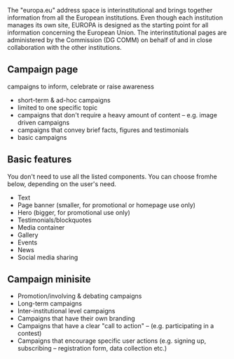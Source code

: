 The "europa.eu" address space is interinstitutional and brings together information from all the European institutions. Even though each institution manages its own site, EUROPA is designed as the starting point for all information concerning the European Union. The interinstitutional pages are administered by the Commission (DG COMM) on behalf of and in close collaboration with the other institutions.

## Campaign page

campaigns to inform, celebrate or raise awareness

- short-term & ad-hoc campaigns
- limited to one specific topic
- campaigns that don't require a heavy amount of content – e.g. image driven campaigns
- campaigns that convey brief facts, figures and testimonials
- basic campaigns

## Basic features

You don't need to use all the listed components. You can choose fromhe below, depending on the user's need.

- Text
- Page banner (smaller, for promotional or homepage use only)
- Hero (bigger, for promotional use only)
- Testimonials/blockquotes
- Media container
- Gallery
- Events
- News
- Social media sharing

## Campaign minisite

- Promotion/involving & debating campaigns
- Long-term campaigns
- Inter-institutional level campaigns
- Campaigns that have their own branding
- Campaigns that have a clear "call to action" – (e.g. participating in a contest)
- Campaigns that encourage specific user actions (e.g. signing up, subscribing – registration form, data collection etc.)
